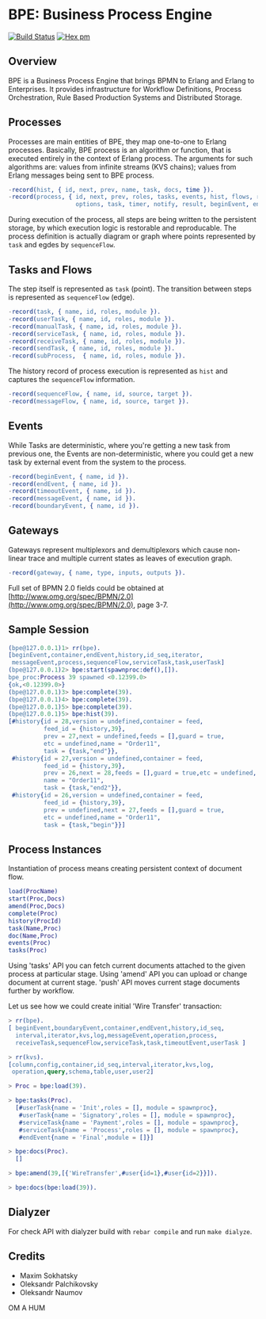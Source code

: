 BPE: Business Process Engine
============================

[![Build Status](https://travis-ci.org/synrc/bpe.svg?branch=master)](https://travis-ci.org/synrc/bpe)
[![Hex pm](http://img.shields.io/hexpm/v/bpe.svg?style=flat)](https://hex.pm/packages/bpe)

Overview
--------

BPE is a Business Process Engine that brings BPMN to Erlang and Erlang to Enterprises.
It provides infrastructure for Workflow Definitions, Process Orchestration,
Rule Based Production Systems and Distributed Storage.

Processes
---------

Processes are main entities of BPE, they map one-to-one to Erlang processes.
Basically, BPE process is an algorithm or function, that is executed entirely in the
context of Erlang process. The arguments for such algorithms are:
values from infinite streams (KVS chains);
values from Erlang messages being sent to BPE process.

```erlang
-record(hist, { id, next, prev, name, task, docs, time }).
-record(process, { id, next, prev, roles, tasks, events, hist, flows, rules, docs,
                   options, task, timer, notify, result, beginEvent, endEvent }).
```

During execution of the process, all steps are being written to the persistent storage,
by which execution logic is restorable and reproducable. The process definition is actually
diagram or graph where points represented by `task` and egdes by `sequenceFlow`.

Tasks and Flows
---------------

The step itself is represented as `task` (point). The transition between steps is
represented as `sequenceFlow` (edge). 

```erlang
-record(task, { name, id, roles, module }).
-record(userTask, { name, id, roles, module }).
-record(manualTask, { name, id, roles, module }).
-record(serviceTask, { name, id, roles, module }).
-record(receiveTask, { name, id, roles, module }).
-record(sendTask, { name, id, roles, module }).
-record(subProcess,  { name, id, roles, module }).
```

The history record of process execution is
represented as `hist` and captures the `sequenceFlow` information.

```erlang
-record(sequenceFlow, { name, id, source, target }).
-record(messageFlow, { name, id, source, target }).
```

Events
------

While Tasks are deterministic, where you're getting a new task from previous one,
the Events are non-deterministic, where you could get a new task by external
event from the system to the process.

```erlang
-record(beginEvent, { name, id }).
-record(endEvent, { name, id }).
-record(timeoutEvent, { name, id }).
-record(messageEvent, { name, id }).
-record(boundaryEvent, { name, id }).
```

Gateways
--------

Gateways represent multiplexors and demultiplexors which cause non-linear trace and multiple
current states as leaves of execution graph.

```erlang
-record(gateway, { name, type, inputs, outputs }).
```

Full set of BPMN 2.0 fields could be obtained
at [http://www.omg.org/spec/BPMN/2.0](http://www.omg.org/spec/BPMN/2.0), page 3-7.

Sample Session
--------------

```erlang
(bpe@127.0.0.1)1> rr(bpe).
[beginEvent,container,endEvent,history,id_seq,iterator,
 messageEvent,process,sequenceFlow,serviceTask,task,userTask]
(bpe@127.0.0.1)2> bpe:start(spawnproc:def(),[]).
bpe_proc:Process 39 spawned <0.12399.0>
{ok,<0.12399.0>}
(bpe@127.0.0.1)3> bpe:complete(39).
(bpe@127.0.0.1)4> bpe:complete(39).
(bpe@127.0.0.1)5> bpe:complete(39).
(bpe@127.0.0.1)5> bpe:hist(39).
[#history{id = 28,version = undefined,container = feed,
          feed_id = {history,39},
          prev = 27,next = undefined,feeds = [],guard = true,
          etc = undefined,name = "Order11",
          task = {task,"end"}},
 #history{id = 27,version = undefined,container = feed,
          feed_id = {history,39},
          prev = 26,next = 28,feeds = [],guard = true,etc = undefined,
          name = "Order11",
          task = {task,"end2"}},
 #history{id = 26,version = undefined,container = feed,
          feed_id = {history,39},
          prev = undefined,next = 27,feeds = [],guard = true,
          etc = undefined,name = "Order11",
          task = {task,"begin"}}]
```

Process Instances
-----------------

Instantiation of process means creating persistent context of document flow.

```erlang
load(ProcName)
start(Proc,Docs)
amend(Proc,Docs)
complete(Proc)
history(ProcId)
task(Name,Proc)
doc(Name,Proc)
events(Proc)
tasks(Proc)
```

Using 'tasks' API you can fetch current documents attached to the given
process at particular stage. Using 'amend' API you can upload or
change document at current stage. 'push' API moves current
stage documents further by workflow.

Let us see how we could create initial 'Wire Transfer' transaction:

```erlang
> rr(bpe).
[ beginEvent,boundaryEvent,container,endEvent,history,id_seq,
  interval,iterator,kvs,log,messageEvent,operation,process,
  receiveTask,sequenceFlow,serviceTask,task,timeoutEvent,userTask ]

> rr(kvs).
[column,config,container,id_seq,interval,iterator,kvs,log,
 operation,query,schema,table,user,user2]

> Proc = bpe:load(39).

> bpe:tasks(Proc).
  [#userTask{name = 'Init',roles = [], module = spawnproc},
   #userTask{name = 'Signatory',roles = [], module = spawnproc},
   #serviceTask{name = 'Payment',roles = [], module = spawnproc},
   #serviceTask{name = 'Process',roles = [], module = spawnproc},
   #endEvent{name = 'Final',module = []}]

> bpe:docs(Proc).
  []

> bpe:amend(39,[{'WireTransfer',#user{id=1},#user{id=2}}]).

> bpe:docs(bpe:load(39)).
```

Dialyzer
--------

For check API with dialyzer build with `rebar compile` and run `make dialyze`.

Credits
-------

* Maxim Sokhatsky
* Oleksandr Palchikovsky
* Oleksandr Naumov

OM A HUM
